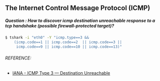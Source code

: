 ## The Internet Control Message Protocol (ICMP)
##### Question : How to discover icmp destination unreachable response to a tcp handshake (possible firewall-protected target)? 
```bash
$ tshark -i "eth0" -Y "icmp.type==3 && 
    (icmp.code==1 || icmp.code==2  || icmp.code==3 || 
     icmp.code==9 || icmp.code==10 || icmp.code==13)"
```

###### REFERENCE:

* [IANA - ICMP Type 3 — Destination Unreachable](https://www.iana.org/assignments/icmp-parameters/icmp-parameters.xhtml#icmp-parameters-codes-3)
